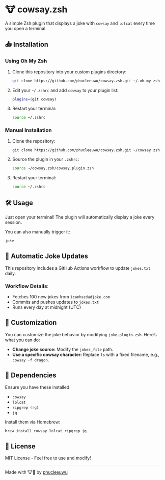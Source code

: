 # 🐮 cowsay.zsh

A simple Zsh plugin that displays a joke with `cowsay` and `lolcat` every time you open a terminal.

## 📥 Installation

### Using Oh My Zsh
1. Clone this repository into your custom plugins directory:
   ```sh
   git clone https://github.com/phucleeuwu/cowsay.zsh.git ~/.oh-my-zsh/custom/plugins/cowsay
   ```
2. Edit your `~/.zshrc` and add `cowsay` to your plugin list:
   ```sh
   plugins=(git cowsay)
   ```
3. Restart your terminal:
   ```sh
   source ~/.zshrc
   ```

### Manual Installation
1. Clone the repository:
   ```sh
   git clone https://github.com/phucleeuwu/cowsay.zsh.git ~/cowsay.zsh
   ```
2. Source the plugin in your `.zshrc`:
   ```sh
   source ~/cowsay.zsh/cowsay.plugin.zsh
   ```
3. Restart your terminal:
   ```sh
   source ~/.zshrc
   ```

## 🛠 Usage
Just open your terminal! The plugin will automatically display a joke every session.

You can also manually trigger it:
```sh
joke
```

## 🔄 Automatic Joke Updates
This repository includes a GitHub Actions workflow to update `jokes.txt` daily.

### Workflow Details:
- Fetches 100 new jokes from `icanhazdadjoke.com`
- Commits and pushes updates to `jokes.txt`
- Runs every day at midnight (UTC)

## 🚀 Customization
You can customize the joke behavior by modifying `joke.plugin.zsh`. Here’s what you can do:

- **Change joke source:** Modify the `jokes_file` path.
- **Use a specific cowsay character:** Replace `ls` with a fixed filename, e.g., `cowsay -f dragon`.

## 🐧 Dependencies
Ensure you have these installed:
- `cowsay`
- `lolcat`
- `ripgrep (rg)`
- `jq`

Install them via Homebrew:
```sh
brew install cowsay lolcat ripgrep jq
```

## 📜 License
MIT License - Feel free to use and modify!

---
Made with 🐮💬 by [phucleeuwu](https://github.com/phucleeuwu)

